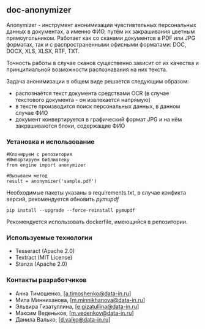 ## doc-anonymizer

Anonymizer - инструмент анонимизации чувстивтельных персональных данных в документах, а именно ФИО, путём их закрашивания цветным прямоугольником.
Работает как со сканами документов в PDF или JPG форматах, так и с распространенными офисными форматами: DOC, DOCX, XLS, XLSX, RTF, TXT.

Точность работы в случае сканов существенно зависит от их качества и принципиальной возможности распознавания на них текста.

Задача анонимизации в общем виде решается следующим образом:
* распознаётся текст документа средствами OCR (в случае текстового документа - он извлекается напрямую)
* в тексте производится поиск персональных данных, в данном случае ФИО
* документ конвертируется в графический формат JPG и на нём закрашиваются блоки, содержащие ФИО


### Установка и использование

```shell
#Клонируем с репозитория
#Импортируем библиотеку
from engine import anonymizer

#Вызываем метод
result = anonymizer('sample.pdf')
```

Необходимые пакеты указаны в requirements.txt, в случае конфикта версий, рекомендуется обновить *pymupdf*
```shell
pip install --upgrade --force-reinstall pymupdf
```
Рекомендуется использовать dockerfile, имеющийся в репозитории.

### Используемые технологии

* Tesseract (Apache 2.0)
* Textract (MIT License)
* Stanza (Apache 2.0)


### Контакты разработчиков


* Анна Тимошенко, [a.timoshenko@data-in.ru]
* Мила Минниханова, [m.minnikhanova@data-in.ru]
* Эльвира Гизатуллина, [e.gizatullina@data-in.ru]
* Максим Веденьков, [m.vedenkov@data-in.ru]
* Данила Валько, [d.valko@data-in.ru]

